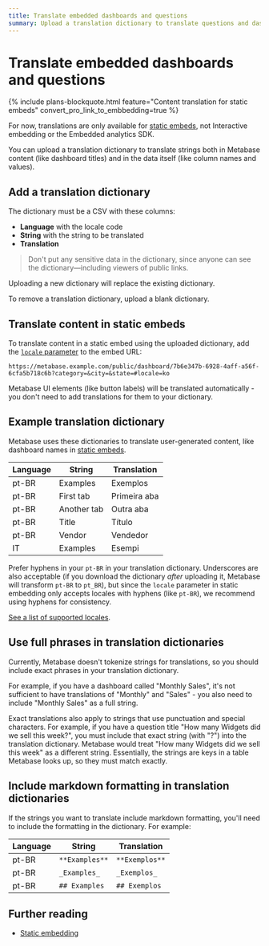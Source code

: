 ```yaml
---
title: Translate embedded dashboards and questions
summary: Upload a translation dictionary to translate questions and dashboards into different languages. Only available for static embeds.
---
```


# Translate embedded dashboards and questions

{% include plans-blockquote.html feature="Content translation for static embeds" convert_pro_link_to_embbedding=true %}

For now, translations are only available for [static embeds](./static-embedding.md), not Interactive embedding or the Embedded analytics SDK.

You can upload a translation dictionary to translate strings both in Metabase content (like dashboard titles) and in the data itself (like column names and values).

## Add a translation dictionary

The dictionary must be a CSV with these columns:

- **Language** with the locale code
- **String** with the string to be translated
- **Translation**

> Don't put any sensitive data in the dictionary, since anyone can see the dictionary—including viewers of public links.

Uploading a new dictionary will replace the existing dictionary.

To remove a translation dictionary, upload a blank dictionary.

## Translate content in static embeds

To translate content in a static embed using the uploaded dictionary, add the [`locale` parameter](./static-embedding-parameters.md#setting-the-language-for-a-static-embed) to the embed URL:

```
https://metabase.example.com/public/dashboard/7b6e347b-6928-4aff-a56f-6cfa5b718c6b?category=&city=&state=#locale=ko
```

Metabase UI elements (like button labels) will be translated automatically - you don't need to add translations for them to your dictionary.

## Example translation dictionary

Metabase uses these dictionaries to translate user-generated content, like dashboard names in [static embeds](./static-embedding.md).

| Language | String      | Translation  |
| -------- | ----------- | ------------ |
| pt-BR    | Examples    | Exemplos     |
| pt-BR    | First tab   | Primeira aba |
| pt-BR    | Another tab | Outra aba    |
| pt-BR    | Title       | Título       |
| pt-BR    | Vendor      | Vendedor     |
| IT       | Examples    | Esempi       |

Prefer hyphens in your `pt-BR` in your translation dictionary. Underscores are also acceptable (if you download the dictionary _after_ uploading it, Metabase will transform `pt-BR` to `pt_BR`), but since the `locale` parameter in static embedding only accepts locales with hyphens (like `pt-BR`), we recommend using hyphens for consistency.

[See a list of supported locales](../configuring-metabase/localization.md#supported-languages).

## Use full phrases in translation dictionaries

Currently, Metabase doesn't tokenize strings for translations, so you should include exact phrases in your translation dictionary.

For example, if you have a dashboard called "Monthly Sales", it's not sufficient to have translations of "Monthly" and "Sales" - you also need to include "Monthly Sales" as a full string.

Exact translations also apply to strings that use punctuation and special characters. For example, if you have a question title "How many Widgets did we sell this week?", you must include that exact string (with "?") into the translation dictionary. Metabase would treat "How many Widgets did we sell this week" as a different string. Essentially, the strings are keys in a table Metabase looks up, so they must match exactly.

## Include markdown formatting in translation dictionaries

If the strings you want to translate include markdown formatting, you'll need to include the formatting in the dictionary. For example:

| Language | String         | Translation    |
| -------- | -------------- | -------------- |
| pt-BR    | `**Examples**` | `**Exemplos**` |
| pt-BR    | `_Examples_`   | `_Exemplos_`   |
| pt-BR    | `## Examples`  | `## Exemplos`  |

## Further reading

- [Static embedding](./static-embedding.md)

